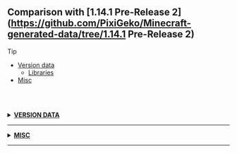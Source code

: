 ## Comparison with [1.14.1 Pre-Release 2](https://github.com/PixiGeko/Minecraft-generated-data/tree/1.14.1 Pre-Release 2)

> [!TIP]
> - [Version data](#version-data)
>     - [Libraries](#version-data-libraries)
> - [Misc](#misc)

<br/><br/>
<details><summary><b><ins>VERSION DATA</ins></b><a name="version-data"></a></summary>
<br/>
<table><tr><th></th><th align="left">1.14.1 Pre-Release 2</th><th>1.14.1</th></tr><tr><td>World version</td><td><pre>1956</pre></td><td><pre>1957</pre></td></tr><tr><td>Protocol version</td><td><pre>479</pre></td><td><pre>480</pre></td></tr></table>
<h3>Libraries<a name="version-data-libraries"></a></h3>
<details>
<summary>
Versions
</summary>
<table><tr><th></th><th align="left">1.14.1 Pre-Release 2</th><th>1.14.1</th></tr><tr><td>com.mojang:realms</td><td><pre>1.14.14</pre></td><td><pre>1.14.15</pre></td></tr></table>
</details>
</details>
<hr/>
<details><summary><b><ins>MISC</ins></b><a name="misc"></a></summary>
<br/>
<details>
<summary>
splashes
</summary>

```diff
+ 10 years of Mining and Crafting!
+ Ph1lza had a good run!
```

</details>
</details>
<hr/>